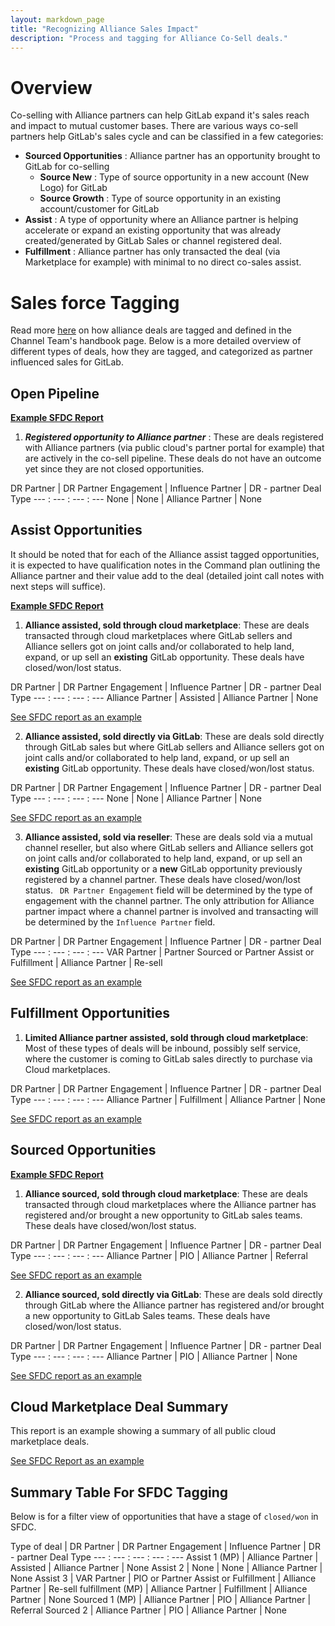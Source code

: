 ```yaml
---
layout: markdown_page
title: "Recognizing Alliance Sales Impact"
description: "Process and tagging for Alliance Co-Sell deals."
---
```


# Overview 

Co-selling with Alliance partners can help GitLab expand it's sales reach and impact to mutual customer bases. There are various ways co-sell partners help GitLab's sales cycle and can be classified in a few categories: 

* **Sourced Opportunities** : Alliance partner has an opportunity brought to GitLab for co-selling
  * **Source New** : Type of source opportunity in a new account (New Logo) for GitLab
  * **Source Growth** : Type of source opportunity in an existing account/customer for GitLab
* **Assist** : A type of opportunity where an Alliance partner is helping accelerate or expand an existing opportunity that was already created/generated by GitLab Sales or channel registered deal. 
* **Fulfillment** : Alliance partner has only transacted the deal (via Marketplace for example) with minimal to no direct co-sales assist. 

# Sales force Tagging 

Read more [here](https://about.gitlab.com/handbook/sales/field-operations/channel-operations/#alliances-and-oems) on how alliance deals are tagged and defined in the Channel Team's handbook page. Below is a more detailed overview of different types of deals, how they are tagged, and categorized as partner influenced sales for GitLab.


## Open Pipeline 

**[Example SFDC Report](https://gitlab.my.salesforce.com/00O4M000004afLJ)**

1. ***Registered opportunity to Alliance partner*** : These are deals registered with Alliance partners (via public cloud's partner portal for example) that are actively in the co-sell pipeline. These deals do not have an outcome yet since they are not closed opportunities. 

DR Partner | DR Partner Engagement | Influence Partner | DR - partner Deal Type
--- : --- : --- : --- 
None | None | Alliance Partner | None

## Assist Opportunities 

It should be noted that for each of the Alliance assist tagged opportunities, it is expected to have qualification notes in the Command plan outlining the Alliance partner and their value add to the deal (detailed joint call notes with next steps will suffice). 

**[Example SFDC Report](https://gitlab.my.salesforce.com/00O4M000004afL9)**

1. **Alliance assisted, sold through cloud marketplace**: These are deals transacted through cloud marketplaces where GitLab sellers and Alliance sellers got on joint calls and/or collaborated to help land, expand, or up sell an **existing** GitLab opportunity. These deals have closed/won/lost status. 

DR Partner | DR Partner Engagement | Influence Partner | DR - partner Deal Type
--- : --- : --- : --- 
Alliance Partner | Assisted | Alliance Partner | None

[See SFDC report as an example](https://gitlab.my.salesforce.com/00O4M000004afKB)

2. **Alliance assisted, sold directly via GitLab**: These are deals sold directly through GitLab sales but where GitLab sellers and Alliance sellers got on joint calls and/or collaborated to help land, expand, or up sell an **existing** GitLab opportunity. These deals have closed/won/lost status.

DR Partner | DR Partner Engagement | Influence Partner | DR - partner Deal Type
--- : --- : --- : --- 
None | None | Alliance Partner | None

[See SFDC report as an example](https://gitlab.my.salesforce.com/00O4M000004afKG)

3. **Alliance assisted, sold via reseller**: These are deals sold via a mutual channel reseller, but also where GitLab sellers and Alliance sellers got on joint calls and/or collaborated to help land, expand, or up sell an **existing** GitLab opportunity or a **new** GitLab opportunity previously registered by a channel partner. These deals have closed/won/lost status. ` DR Partner Engagement` field will be determined by the type of engagement with the channel partner. The only attribution for Alliance partner impact where a channel partner is involved and transacting will be determined by the `Influence Partner` field. 

DR Partner | DR Partner Engagement | Influence Partner | DR - partner Deal Type
--- : --- : --- : --- 
VAR Partner | Partner Sourced or Partner Assist or Fulfillment | Alliance Partner | Re-sell

[See SFDC report as an example](https://gitlab.my.salesforce.com/00O4M000004afKL)


## Fulfillment Opportunities 

1. **Limited Alliance partner assisted, sold through cloud marketplace**: Most of these types of deals will be inbound, possibly self service, where the customer is coming to GitLab sales directly to purchase via Cloud marketplaces. 

DR Partner | DR Partner Engagement | Influence Partner | DR - partner Deal Type
--- : --- : --- : --- 
Alliance Partner | Fulfillment | Alliance Partner | None

[See SFDC report as an example](https://gitlab.my.salesforce.com/00O4M000004afKQ)

## Sourced Opportunities 

**[Example SFDC Report](https://gitlab.my.salesforce.com/00O4M000004afLE)**

1. **Alliance sourced, sold through cloud marketplace**: These are deals transacted through cloud marketplaces where the Alliance partner has registered and/or brought a new opportunity to GitLab sales teams. These deals have closed/won/lost status.

DR Partner | DR Partner Engagement | Influence Partner | DR - partner Deal Type
--- : --- : --- : --- 
Alliance Partner | PIO | Alliance Partner | Referral

[See SFDC report as an example](https://gitlab.my.salesforce.com/00O4M000004afKV)

2. **Alliance sourced, sold directly via GitLab**: These are deals sold directly through GitLab where the Alliance partner has registered and/or brought a new opportunity to GitLab Sales teams. These deals have closed/won/lost status.

DR Partner | DR Partner Engagement | Influence Partner | DR - partner Deal Type
--- : --- : --- : --- 
Alliance Partner | PIO | Alliance Partner | None

[See SFDC report as an example](https://gitlab.my.salesforce.com/00O4M000004afKa)

## Cloud Marketplace Deal Summary

This report is an example showing a summary of all public cloud marketplace deals.

[See SFDC Report as an example](https://gitlab.my.salesforce.com/00O4M000004afL4)

## Summary Table For SFDC Tagging

Below is for a filter view of opportunities that have a stage of `closed/won` in SFDC. 

Type of deal | DR Partner | DR Partner Engagement | Influence Partner | DR - partner Deal Type
--- : --- : --- : --- : --- 
Assist 1 (MP) | Alliance Partner | Assisted | Alliance Partner | None
Assist 2 | None | None | Alliance Partner | None
Assist 3 | VAR Partner | PIO or Partner Assist or Fulfillment | Alliance Partner | Re-sell
fulfillment (MP) | Alliance Partner | Fulfillment | Alliance Partner | None
Sourced 1 (MP) | Alliance Partner | PIO | Alliance Partner | Referral
Sourced 2 | Alliance Partner | PIO | Alliance Partner | None









